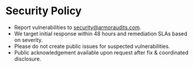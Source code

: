 # Security Policy

- Report vulnerabilities to security@armoraudits.com.
- We target initial response within 48 hours and remediation SLAs based on severity.
- Please do not create public issues for suspected vulnerabilities.
- Public acknowledgement available upon request after fix & coordinated disclosure.
